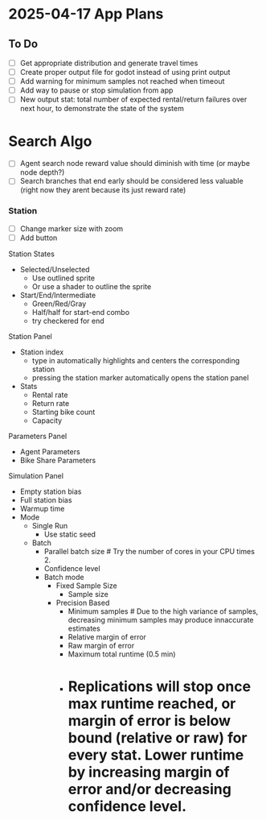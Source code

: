# 2025-04-17 App Plans


## To Do
- [ ] Get appropriate distribution and generate travel times
- [ ] Create proper output file for godot instead of using print output
- [ ] Add warning for minimum samples not reached when timeout
- [ ] Add way to pause or stop simulation from app
- [ ] New output stat: total number of expected rental/return failures over next hour, to demonstrate the state of the system
  
# Search Algo 
- [ ] Agent search node reward value should diminish with time (or maybe node depth?)
- [ ] Search branches that end early should be considered less valuable (right now they arent because its just reward rate)

### Station
- [ ] Change marker size with zoom
- [ ] Add button

Station States
- Selected/Unselected
  - Use outlined sprite
  - Or use a shader to outline the sprite
- Start/End/Intermediate
  - Green/Red/Gray
  - Half/half for start-end combo
  - try checkered for end

Station Panel
- Station index
  - type in automatically highlights and centers the corresponding station
  - pressing the station marker automatically opens the station panel
- Stats
  - Rental rate
  - Return rate
  - Starting bike count
  - Capacity


Parameters Panel
- Agent Parameters
- Bike Share Parameters

Simulation Panel
- Empty station bias
- Full station bias
- Warmup time
- Mode
  - Single Run
    - Use static seed
  - Batch
    - Parallel batch size # Try the number of cores in your CPU times 2.
    - Confidence level
    - Batch mode
      - Fixed Sample Size
        - Sample size
      - Precision Based
        - Minimum samples # Due to the high variance of samples, decreasing minimum samples may produce innaccurate estimates
        - Relative margin of error
        - Raw margin of error 
        - Maximum total runtime (0.5 min)
        - # Replications will stop once max runtime reached, or margin of error is below bound (relative or raw) for every stat. Lower runtime by increasing margin of error and/or decreasing confidence level.